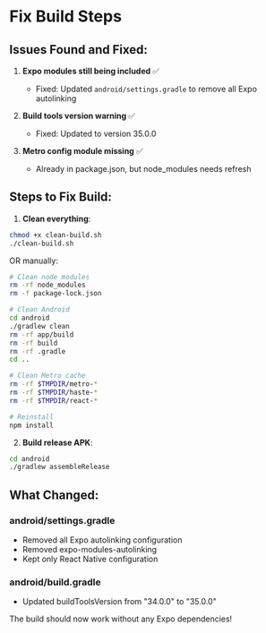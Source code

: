 # Fix Build Steps

## Issues Found and Fixed:

1. **Expo modules still being included** ✅
   - Fixed: Updated `android/settings.gradle` to remove all Expo autolinking

2. **Build tools version warning** ✅
   - Fixed: Updated to version 35.0.0

3. **Metro config module missing** ✅
   - Already in package.json, but node_modules needs refresh

## Steps to Fix Build:

1. **Clean everything**:
```bash
chmod +x clean-build.sh
./clean-build.sh
```

OR manually:
```bash
# Clean node modules
rm -rf node_modules
rm -f package-lock.json

# Clean Android
cd android
./gradlew clean
rm -rf app/build
rm -rf build
rm -rf .gradle
cd ..

# Clean Metro cache
rm -rf $TMPDIR/metro-*
rm -rf $TMPDIR/haste-*
rm -rf $TMPDIR/react-*

# Reinstall
npm install
```

2. **Build release APK**:
```bash
cd android
./gradlew assembleRelease
```

## What Changed:

### android/settings.gradle
- Removed all Expo autolinking configuration
- Removed expo-modules-autolinking
- Kept only React Native configuration

### android/build.gradle
- Updated buildToolsVersion from "34.0.0" to "35.0.0"

The build should now work without any Expo dependencies!